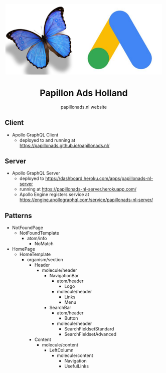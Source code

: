 <p align="center">
  <img width="500px" src="/logo.png">
</p>

<h1 align="center">Papillon Ads Holland</h1>

<p align="center">papillonads.nl website</p>

## Client

- Apollo GraphQL Client
  - deployed to and running at https://papillonads.github.io/papillonads.nl/

## Server

- Apollo GraphQL Server
  - deployed to https://dashboard.heroku.com/apps/papillonads-nl-server
  - running at https://papillonads-nl-server.herokuapp.com/
  - Apollo Engine registers service at https://engine.apollographql.com/service/papillonads-nl-server/

## Patterns

- NotFoundPage
  - NotFoundTemplate
    - atom/info
      - NoMatch
- HomePage
  - HomeTemplate
    - organism/section
      - Header
        - molecule/header
          - NavigationBar
            - atom/header
              - Logo
            - molecule/header
              - Links
              - Menu
          - SearchBar
            - atom/header
              - Button
            - molecule/header
              - SearchFieldsetStandard
              - SearchFieldsetAdvanced
      - Content
        - molecule/content
          - LeftColumn
            - molecule/content
              - Navigation
              - UsefulLinks

